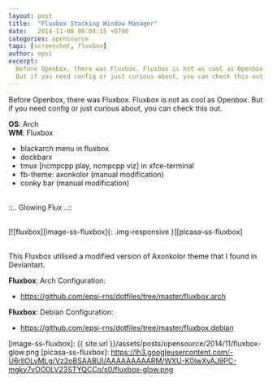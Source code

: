 ```yaml
---
layout: post
title:  "Fluxbox Stacking Window Manager"
date:   2014-11-08 00:04:15 +0700
categories: opensource
tags: [screenshot, fluxbox]
author: epsi
excerpt:
  Before Openbox, there was Fluxbox. Fluxbox is not as cool as Openbox.
  But if you need config or just curious about, you can check this out.
---
```


Before Openbox, there was Fluxbox. Fluxbox is not as cool as Openbox.
But if you need config or just curious about, you can check this out.

**OS**: Arch<br/>
**WM**: Fluxbox<br/>
+ blackarch menu in fluxbox<br/>
+ dockbarx<br/>
+ tmux [ncmpcpp play, ncmpcpp viz] in xfce-terminal<br/>
+ fb-theme: axonkolor (manual modification)<br/>
+ conky bar (manual modification)<br/>
<br/>
::.. Glowing Flux  ..::<br/>
<br/>

[![fluxbox][image-ss-fluxbox]{: .img-responsive }][picasa-ss-fluxbox]
<br/><br/>

This Fluxbox utilised a modified version of Axonkolor theme that I found in Deviantart.


**Fluxbox**: Arch Configuration:

* <https://github.com/epsi-rns/dotfiles/tree/master/fluxbox.arch>

**Fluxbox**: Debian Configuration:

* <https://github.com/epsi-rns/dotfiles/tree/master/fluxbox.debian>



[image-ss-fluxbox]: {{ site.url }}/assets/posts/opensource/2014/11/fluxbox-glow.png
[picasa-ss-fluxbox]: https://lh3.googleusercontent.com/-U6rIIOLyMLg/Vz2oBSAABUI/AAAAAAAAARM/WXU-K0lwXyAJ9PC-mgky7vOO0LV23STYQCCo/s0/fluxbox-glow.png

